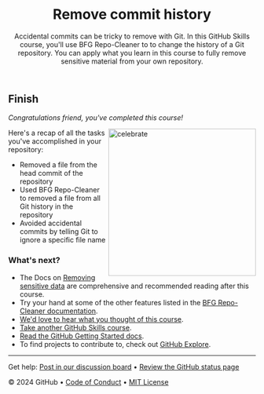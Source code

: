 <header>

<!--
  <<< Author notes: Course header >>>
  Read <https://skills.github.com/quickstart> for more information about how to build courses using this template.
  Include a 1280×640 image, course name in sentence case, and a concise description in emphasis.
  In your repository settings: enable template repository, add your 1280×640 social image, auto delete head branches.
  Next to "About", add description & tags; disable releases, packages, & environments.
  Add your open source license, GitHub uses the MIT license.
-->

# Remove commit history

Accidental commits can be tricky to remove with Git. In this GitHub Skills course, you'll use BFG Repo-Cleaner to to change the history of a Git repository. You can apply what you learn in this course to fully remove sensitive material from your own repository.

</header>

<!--
  <<< Author notes: Finish >>>
  Review what we learned, ask for feedback, provide next steps.
-->

## Finish

_Congratulations friend, you've completed this course!_

<img src="https://octodex.github.com/images/dinotocat.png" alt=celebrate width=300 align=right>

Here's a recap of all the tasks you've accomplished in your repository:

- Removed a file from the head commit of the repository
- Used BFG Repo-Cleaner to removed a file from all Git history in the repository
- Avoided accidental commits by telling Git to ignore a specific file name

### What's next?

- The Docs on [Removing sensitive data](https://docs.github.com/en/authentication/keeping-your-account-and-data-secure/removing-sensitive-data-from-a-repository) are comprehensive and recommended reading after this course.
- Try your hand at some of the other features listed in the [BFG Repo-Cleaner documentation](https://rtyley.github.io/bfg-repo-cleaner/).
- [We'd love to hear what you thought of this course](https://github.com/orgs/skills/discussions/categories/change-commit-history).
- [Take another GitHub Skills course](https://github.com/skills).
- [Read the GitHub Getting Started docs](https://docs.github.com/en/get-started).
- To find projects to contribute to, check out [GitHub Explore](https://github.com/explore).

<footer>

<!--
  <<< Author notes: Footer >>>
  Add a link to get support, GitHub status page, code of conduct, license link.
-->

---

Get help: [Post in our discussion board](https://github.com/orgs/skills/discussions/categories/change-commit-history) &bull; [Review the GitHub status page](https://www.githubstatus.com/)

&copy; 2024 GitHub &bull; [Code of Conduct](https://www.contributor-covenant.org/version/2/1/code_of_conduct/code_of_conduct.md) &bull; [MIT License](https://gh.io/mit)

</footer>
